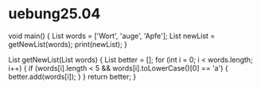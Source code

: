 # uebung25.04
void main() {
  List<String> words = ['Wort', 'auge', 'Apfe'];
  List<String> newList = getNewList(words);
  print(newList);
}

List<String> getNewList(List<String> words) {
  List<String> better = [];
  for (int i = 0; i < words.length; i++) {
    if (words[i].length < 5 && words[i].toLowerCase()[0] == 'a') {
      better.add(words[i]);
    }
  }
  return better;
}
